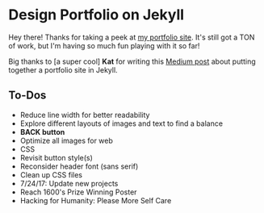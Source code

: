 # Design Portfolio on Jekyll

Hey there! Thanks for taking a peek at [my portfolio site](https://kmbrlygl.github.io/). It's still got a TON of work, but I'm having so much fun playing with it so far!

Big thanks to [a super cool] **Kat** for writing this [Medium post](https://medium.com/@katfukui/the-design-portfolio-workflow-a94030d0b39e#.s4t4e7btd) about putting together a portfolio site in Jekyll.

## To-Dos

- Reduce line width for better readability
 - Explore different layouts of images and text to find a balance
- **BACK button**
- Optimize all images for web
- CSS
 - Revisit button style(s)
 - Reconsider header font (sans serif)
 - Clean up CSS files
- 7/24/17: Update new projects
 - Reach 1600's Prize Winning Poster
 - Hacking for Humanity: Please More Self Care